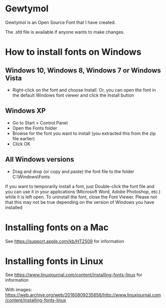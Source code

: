 # Gewtymol
Gewtymol is an Open Source Font that I have created.

The .sfd file is available if anyone wants to make changes.

# How to install fonts on Windows
## Windows 10, Windows 8, Windows 7 or Windows Vista
- Right-click on the font and choose Install. Or, you can open the font in the default Windows font viewer and click the Install button

## Windows XP
- Go to Start > Control Panel
- Open the Fonts folder
- Browse for the font you want to install (you extracted this from the zip file earlier)
- Click OK

## All Windows versions
- Drag and drop (or copy and paste) the font file to the folder C:\Windows\Fonts

If you want to temporarily install a font, just Double-click the font file and you can use it in your applications (Microsoft Word, Adobe Photoshop, etc.) while it is left open. To uninstall the font, close the Font Viewer. Please not that this may not be true depending on the version of Windows you have installed

# Installing fonts on a Mac
See https://support.apple.com/kb/HT2509 for information

# Installing fonts in Linux
See https://www.linuxjournal.com/content/installing-fonts-linux for information

With images: https://web.archive.org/web/20160809235656/http://www.linuxjournal.com/content/installing-fonts-linux
